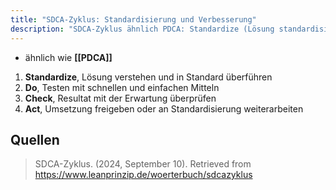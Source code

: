 ```yaml
---
title: "SDCA-Zyklus: Standardisierung und Verbesserung"
description: "SDCA-Zyklus ähnlich PDCA: Standardize (Lösung standardisieren), Do (testen), Check (überprüfen), Act (umsetzen). Für kontinuierliche Verbesserung."
---
```


- ähnlich wie **[[PDCA]]**

1. **Standardize**, Lösung verstehen und in Standard überführen
2. **Do**, Testen mit schnellen und einfachen Mitteln
3. **Check**, Resultat mit der Erwartung überprüfen
4. **Act**, Umsetzung freigeben oder an Standardisierung weiterarbeiten

## Quellen
> SDCA-Zyklus. (2024, September 10). Retrieved from https://www.leanprinzip.de/woerterbuch/sdcazyklus